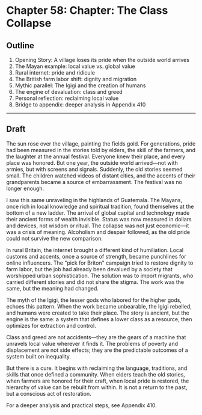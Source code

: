 # Chapter 58: Chapter: The Class Collapse

## Outline

1. Opening Story: A village loses its pride when the outside world arrives
2. The Mayan example: local value vs. global value
3. Rural internet: pride and ridicule
4. The British farm labor shift: dignity and migration
5. Mythic parallel: The Igigi and the creation of humans
6. The engine of devaluation: class and greed
7. Personal reflection: reclaiming local value
8. Bridge to appendix: deeper analysis in Appendix 410

---

## Draft

The sun rose over the village, painting the fields gold. For generations, pride had been measured in the stories told by elders, the skill of the farmers, and the laughter at the annual festival. Everyone knew their place, and every place was honored. But one year, the outside world arrived—not with armies, but with screens and signals. Suddenly, the old stories seemed small. The children watched videos of distant cities, and the accents of their grandparents became a source of embarrassment. The festival was no longer enough.

I saw this same unraveling in the highlands of Guatemala. The Mayans, once rich in local knowledge and spiritual tradition, found themselves at the bottom of a new ladder. The arrival of global capital and technology made their ancient forms of wealth invisible. Status was now measured in dollars and devices, not wisdom or ritual. The collapse was not just economic—it was a crisis of meaning. Alcoholism and despair followed, as the old pride could not survive the new comparison.

In rural Britain, the internet brought a different kind of humiliation. Local customs and accents, once a source of strength, became punchlines for online influencers. The "pick for Briton" campaign tried to restore dignity to farm labor, but the job had already been devalued by a society that worshipped urban sophistication. The solution was to import migrants, who carried different stories and did not share the stigma. The work was the same, but the meaning had changed.

The myth of the Igigi, the lesser gods who labored for the higher gods, echoes this pattern. When the work became unbearable, the Igigi rebelled, and humans were created to take their place. The story is ancient, but the engine is the same: a system that defines a lower class as a resource, then optimizes for extraction and control.

Class and greed are not accidents—they are the gears of a machine that unravels local value wherever it finds it. The problems of poverty and displacement are not side effects; they are the predictable outcomes of a system built on inequality.

But there is a cure. It begins with reclaiming the language, traditions, and skills that once defined a community. When elders teach the old stories, when farmers are honored for their craft, when local pride is restored, the hierarchy of value can be rebuilt from within. It is not a return to the past, but a conscious act of restoration.

For a deeper analysis and practical steps, see Appendix 410.
